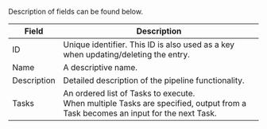 
Description of fields can be found below.

| Field       | Description                                           | 
| -------     | ----------------------------------------------------- | 
| ID          | Unique identifier.  This ID is also used as a key when updating/deleting the entry. |
| Name        | A descriptive name.                                   |
| Description | Detailed description of the pipeline functionality.       |
| Tasks       | An ordered list of Tasks to execute.<br/>When multiple Tasks are specified, output from a Task becomes an input for the next Task. |
